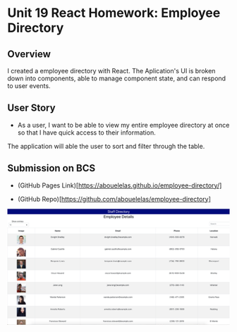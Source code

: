 
# Unit 19 React Homework: Employee Directory

## Overview

I created a employee directory with React. The Aplication's UI is broken down into components, able to manage component state, and can respond to user events.

## User Story

* As a user, I want to be able to view my entire employee directory at once so that I have quick access to their information.


The application will able the user to sort and filter through the table.

  

## Submission on BCS



* (GitHub Pages Link)[https://abouelelas.github.io/employee-directory/]

* (GitHub Repo)[https://github.com/abouelelas/employee-directory]

![Screemshot](https://github.com/abouelelas/employee-directory/blob/main/empdir/EmployeeSS.png)